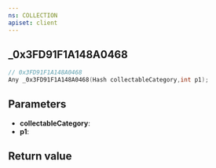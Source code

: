```yaml
---
ns: COLLECTION
apiset: client
---
```

## _0x3FD91F1A148A0468

```c
// 0x3FD91F1A148A0468
Any _0x3FD91F1A148A0468(Hash collectableCategory,int p1);
```


## Parameters
* **collectableCategory**:
* **p1**:

## Return value